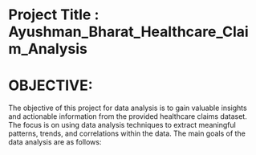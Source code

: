 # Project Title : Ayushman_Bharat_Healthcare_Claim_Analysis

# OBJECTIVE:
The objective of this project for data analysis is to gain valuable insights and actionable information from the provided healthcare claims dataset. The focus is on using data analysis techniques to extract meaningful patterns, trends, and correlations within the data. The main goals of the data analysis are as follows:
